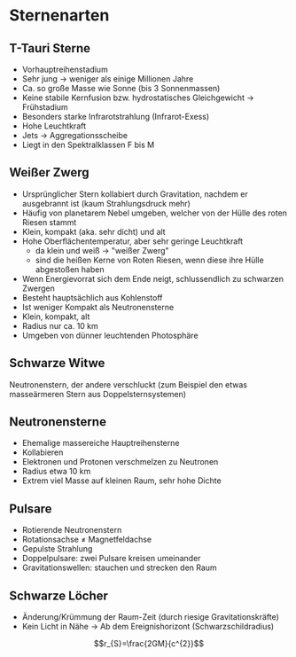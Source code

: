 # Sternenarten

## T-Tauri Sterne

- Vorhauptreihenstadium
- Sehr jung → weniger als einige Millionen Jahre
- Ca. so große Masse wie Sonne (bis 3 Sonnenmassen)
- Keine stabile Kernfusion bzw. hydrostatisches Gleichgewicht → Frühstadium
- Besonders starke Infrarotstrahlung (Infrarot-Exess)
- Hohe Leuchtkraft
- Jets → Aggregationsscheibe
- Liegt in den Spektralklassen F bis M

## Weißer Zwerg

- Ursprünglicher Stern kollabiert durch Gravitation, nachdem er ausgebrannt ist (kaum Strahlungsdruck mehr)
- Häufig von planetarem Nebel umgeben, welcher von der Hülle des roten Riesen stammt
- Klein, kompakt (aka. sehr dicht) und alt
- Hohe Oberflächentemperatur, aber sehr geringe Leuchtkraft
	- da klein und weiß → "weißer Zwerg"
	- sind die heißen Kerne von Roten Riesen, wenn diese ihre Hülle abgestoßen haben
- Wenn Energievorrat sich dem Ende neigt, schlussendlich zu schwarzen Zwergen
- Besteht hauptsächlich aus Kohlenstoff
- Ist weniger Kompakt als Neutronensterne
- Klein, kompakt, alt
- Radius nur ca. 10 km
- Umgeben von dünner leuchtenden Photosphäre

## Schwarze Witwe

Neutronenstern, der andere verschluckt (zum Beispiel den etwas masseärmeren Stern aus Doppelsternsystemen)

## Neutronensterne

- Ehemalige massereiche Hauptreihensterne
- Kollabieren
- Elektronen und Protonen verschmelzen zu Neutronen
- Radius etwa 10 km
- Extrem viel Masse auf kleinen Raum, sehr hohe Dichte

## Pulsare

- Rotierende Neutronenstern
- Rotationsachse $\neq$ Magnetfeldachse
- Gepulste Strahlung
- Doppelpulsare: zwei Pulsare kreisen umeinander
- Gravitationswellen: stauchen und strecken den Raum

## Schwarze Löcher

- Änderung/Krümmung der Raum-Zeit (durch riesige Gravitationskräfte)
- Kein Licht in Nähe → Ab dem Ereignishorizont (Schwarzschildradius)

$$r_{S}=\frac{2GM}{c^{2}}$$